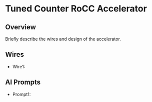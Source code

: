 # Tuned Counter RoCC Accelerator
## Overview
Briefly describe the wires and design of the accelerator.

## Wires
- Wire1:


## AI Prompts
- Prompt1: